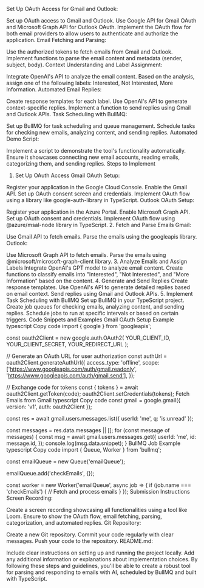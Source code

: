 Set Up OAuth Access for Gmail and Outlook:

Set up OAuth access to Gmail and Outlook.
Use Google API for Gmail OAuth and Microsoft Graph API for Outlook OAuth.
Implement the OAuth flow for both email providers to allow users to authenticate and authorize the application.
Email Fetching and Parsing:

Use the authorized tokens to fetch emails from Gmail and Outlook.
Implement functions to parse the email content and metadata (sender, subject, body).
Context Understanding and Label Assignment:

Integrate OpenAI's API to analyze the email content.
Based on the analysis, assign one of the following labels: Interested, Not Interested, More Information.
Automated Email Replies:

Create response templates for each label.
Use OpenAI's API to generate context-specific replies.
Implement a function to send replies using Gmail and Outlook APIs.
Task Scheduling with BullMQ:

Set up BullMQ for task scheduling and queue management.
Schedule tasks for checking new emails, analyzing content, and sending replies.
Automated Demo Script:

Implement a script to demonstrate the tool's functionality automatically.
Ensure it showcases connecting new email accounts, reading emails, categorizing them, and sending replies.
Steps to Implement
1. Set Up OAuth Access
Gmail OAuth Setup:

Register your application in the Google Cloud Console.
Enable the Gmail API.
Set up OAuth consent screen and credentials.
Implement OAuth flow using a library like google-auth-library in TypeScript.
Outlook OAuth Setup:

Register your application in the Azure Portal.
Enable Microsoft Graph API.
Set up OAuth consent and credentials.
Implement OAuth flow using @azure/msal-node library in TypeScript.
2. Fetch and Parse Emails
Gmail:

Use Gmail API to fetch emails.
Parse the emails using the googleapis library.
Outlook:

Use Microsoft Graph API to fetch emails.
Parse the emails using @microsoft/microsoft-graph-client library.
3. Analyze Emails and Assign Labels
Integrate OpenAI's GPT model to analyze email content.
Create functions to classify emails into "Interested", "Not Interested", and "More Information" based on the content.
4. Generate and Send Replies
Create response templates.
Use OpenAI's API to generate detailed replies based on email context.
Send replies using Gmail and Outlook APIs.
5. Implement Task Scheduling with BullMQ
Set up BullMQ in your TypeScript project.
Create job queues for checking emails, analyzing content, and sending replies.
Schedule jobs to run at specific intervals or based on certain triggers.
Code Snippets and Examples
Gmail OAuth Setup Example
typescript
Copy code
import { google } from 'googleapis';

const oauth2Client = new google.auth.OAuth2(
  YOUR_CLIENT_ID,
  YOUR_CLIENT_SECRET,
  YOUR_REDIRECT_URL
);

// Generate an OAuth URL for user authorization
const authUrl = oauth2Client.generateAuthUrl({
  access_type: 'offline',
  scope: ['https://www.googleapis.com/auth/gmail.readonly', 'https://www.googleapis.com/auth/gmail.send'],
});

// Exchange code for tokens
const { tokens } = await oauth2Client.getToken(code);
oauth2Client.setCredentials(tokens);
Fetch Emails from Gmail
typescript
Copy code
const gmail = google.gmail({ version: 'v1', auth: oauth2Client });

const res = await gmail.users.messages.list({
  userId: 'me',
  q: 'is:unread'
});

const messages = res.data.messages || [];
for (const message of messages) {
  const msg = await gmail.users.messages.get({
    userId: 'me',
    id: message.id,
  });
  console.log(msg.data.snippet);
}
BullMQ Job Example
typescript
Copy code
import { Queue, Worker } from 'bullmq';

const emailQueue = new Queue('emailQueue');

emailQueue.add('checkEmails', {});

const worker = new Worker('emailQueue', async job => {
  if (job.name === 'checkEmails') {
    // Fetch and process emails
  }
});
Submission Instructions
Screen Recording:

Create a screen recording showcasing all functionalities using a tool like Loom.
Ensure to show the OAuth flow, email fetching, parsing, categorization, and automated replies.
Git Repository:

Create a new Git repository.
Commit your code regularly with clear messages.
Push your code to the repository.
README.md:

Include clear instructions on setting up and running the project locally.
Add any additional information or explanations about implementation choices.
By following these steps and guidelines, you'll be able to create a robust tool for parsing and responding to emails with AI, scheduled by BullMQ and built with TypeScript.





